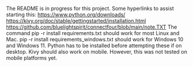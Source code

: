 The README is in progress for this project. Some hyperlinks to assist starting this:
https://www.python.org/downloads/
https://kivy.org/doc/stable/gettingstarted/installation.html
https://github.com/bluelightspirit/connectfour/blob/main/note.TXT
The command pip -r install requirements.txt should work for most Linux and Mac. pip -r install requirements_windows.txt should work for Windows 10 and Windows 11. Python has to be installed before attempting these if on desktop.
Kivy should also work on mobile. However, this was not tested on mobile platforms yet.
